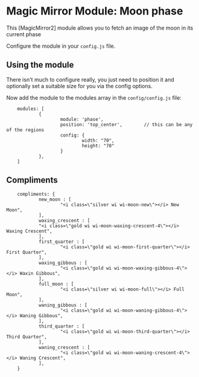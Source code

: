 # Magic Mirror Module: Moon phase
This [MagicMirror2] module allows you to fetch an image of the moon in its current phase

Configure the module in your `config.js` file.

## Using the module

There isn't much to configure really, you just need to position it and optionally set a suitable size for you via the config options.

Now add the module to the modules array in the `config/config.js` file:


        modules: [
                {
                        module: 'phase',
                        position: 'top_center',        // this can be any of the regions
                        config: {
                                width: "70",
                                height: "70"
                        }
                },
        ]

## Compliments

        compliments: {
                new_moon : [
                        "<i class=\"silver wi wi-moon-new\"></i> New Moon",
                ],
                waxing_crescent : [
                "<i class=\"gold wi wi-moon-waxing-crescent-4\"></i> Waxing Crescent",
                ],
                first_quarter : [
                        "<i class=\"gold wi wi-moon-first-quarter\"></i> First Quarter",
                ],
                waxing_gibbous : [
                        "<i class=\"gold wi wi-moon-waxing-gibbous-4\"></i> Waxin Gibbous",
                ],
                full_moon : [
                        "<i class=\"silver wi wi-moon-full\"></i> Full Moon",
                ],
                waning_gibbous : [
                        "<i class=\"gold wi wi-moon-waning-gibbous-4\"></i> Waning Gibbous",
                ],
                third_quarter : [
                        "<i class=\"gold wi wi-moon-third-quarter\"></i> Third Quarter",
                ],
                waning_crescent : [
                        "<i class=\"gold wi wi-moon-waning-crescent-4\"></i> Waning Crescent",
                ],
        }